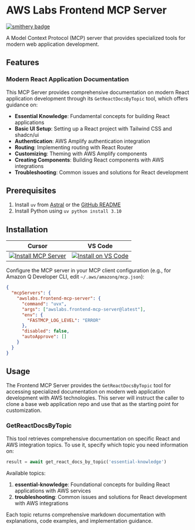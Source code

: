 # AWS Labs Frontend MCP Server

[![smithery badge](https://smithery.ai/badge/@awslabs/frontend-mcp-server)](https://smithery.ai/server/@awslabs/frontend-mcp-server)

A Model Context Protocol (MCP) server that provides specialized tools for modern web application development.

## Features

### Modern React Application Documentation

This MCP Server provides comprehensive documentation on modern React application development through its `GetReactDocsByTopic` tool, which offers guidance on:

- **Essential Knowledge**: Fundamental concepts for building React applications
- **Basic UI Setup**: Setting up a React project with Tailwind CSS and shadcn/ui
- **Authentication**: AWS Amplify authentication integration
- **Routing**: Implementing routing with React Router
- **Customizing**: Theming with AWS Amplify components
- **Creating Components**: Building React components with AWS integrations
- **Troubleshooting**: Common issues and solutions for React development

## Prerequisites

1. Install `uv` from [Astral](https://docs.astral.sh/uv/getting-started/installation/) or the [GitHub README](https://github.com/astral-sh/uv#installation)
2. Install Python using `uv python install 3.10`

## Installation

| Cursor | VS Code |
|:------:|:-------:|
| [![Install MCP Server](https://cursor.com/deeplink/mcp-install-light.svg)](https://cursor.com/install-mcp?name=awslabs.frontend-mcp-server&config=eyJjb21tYW5kIjoidXZ4IGF3c2xhYnMuZnJvbnRlbmQtbWNwLXNlcnZlckBsYXRlc3QiLCJlbnYiOnsiRkFTVE1DUF9MT0dfTEVWRUwiOiJFUlJPUiJ9LCJkaXNhYmxlZCI6ZmFsc2UsImF1dG9BcHByb3ZlIjpbXX0%3D) | [![Install on VS Code](https://img.shields.io/badge/Install_on-VS_Code-FF9900?style=flat-square&logo=visualstudiocode&logoColor=white)](https://insiders.vscode.dev/redirect/mcp/install?name=Frontend%20MCP%20Server&config=%7B%22command%22%3A%22uvx%22%2C%22args%22%3A%5B%22awslabs.frontend-mcp-server%40latest%22%5D%2C%22env%22%3A%7B%22FASTMCP_LOG_LEVEL%22%3A%22ERROR%22%7D%2C%22disabled%22%3Afalse%2C%22autoApprove%22%3A%5B%5D%7D) |

Configure the MCP server in your MCP client configuration (e.g., for Amazon Q Developer CLI, edit `~/.aws/amazonq/mcp.json`):

```json
{
  "mcpServers": {
    "awslabs.frontend-mcp-server": {
      "command": "uvx",
      "args": ["awslabs.frontend-mcp-server@latest"],
      "env": {
        "FASTMCP_LOG_LEVEL": "ERROR"
      },
      "disabled": false,
      "autoApprove": []
    }
  }
}
```

## Usage

The Frontend MCP Server provides the `GetReactDocsByTopic` tool for accessing specialized documentation on modern web application development with AWS technologies. This server will instruct the caller to clone a base web application repo and use that as the starting point for customization.

### GetReactDocsByTopic

This tool retrieves comprehensive documentation on specific React and AWS integration topics. To use it, specify which topic you need information on:

```python
result = await get_react_docs_by_topic('essential-knowledge')
```

Available topics:

1. **essential-knowledge**: Foundational concepts for building React applications with AWS services
2. **troubleshooting**: Common issues and solutions for React development with AWS integrations

Each topic returns comprehensive markdown documentation with explanations, code examples, and implementation guidance.
